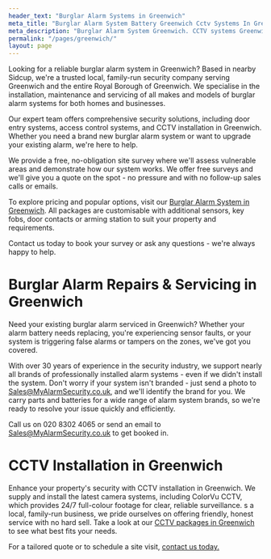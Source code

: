 ```yaml
---
header_text: "Burglar Alarm Systems in Greenwich"
meta_title: "Burglar Alarm System Battery Greenwich Cctv Systems In Greenwich - My Alarm Security"
meta_description: "Burglar Alarm System Greenwich. CCTV systems Greenwich. Home Security, Burglar Alarm Service Alarm Battery Greenwich. Intruder. Contact us  020 8302 4065."
permalink: "/pages/greenwich/"
layout: page
---
```


Looking for a reliable burglar alarm system in Greenwich? Based in nearby Sidcup, we\'re a trusted local, family-run security company serving Greenwich and the entire Royal Borough of Greenwich. We specialise in the installation, maintenance and servicing of all makes and models of burglar alarm systems for both homes and businesses.

Our expert team offers comprehensive security solutions, including door entry systems, access control systems, and CCTV installation in Greenwich. Whether you need a brand new burglar alarm system or want to upgrade your existing alarm, we\'re here to help.

We provide a free, no-obligation site survey where we\'ll assess vulnerable areas and demonstrate how our system works. We offer free surveys and we\'ll give you a quote on the spot - no pressure and with no follow-up sales calls or emails.

To explore pricing and popular options, visit our [Burglar Alarm System in Greenwich](/categories/burglar-alarms/). All packages are customisable with additional sensors, key fobs, door contacts or arming station to suit your property and requirements.

Contact us today to book your survey or ask any questions - we\'re always happy to help.

# Burglar Alarm Repairs & Servicing in Greenwich 

Need your existing burglar alarm serviced in Greenwich? Whether your alarm battery needs replacing, you\'re experiencing sensor faults, or your system is triggering false alarms or tampers on the zones, we\'ve got you covered.

With over 30 years of experience in the security industry, we support nearly all brands of professionally installed alarm systems - even if we didn\'t install the system. Don\'t worry if your system isn\'t branded - just send a photo to <Sales@MyAlarmSecurity.co.uk>, and we\'ll identify the brand for you. We carry parts and batteries for a wide range of alarm system brands, so we\'re ready to resolve your issue quickly and efficiently.

Call us on 020 8302 4065 or send an email to Sales@MyAlarmSecurity.co.uk to get booked in.

# CCTV Installation in Greenwich 

Enhance your property\'s security with CCTV installation in Greenwich. We supply and install the latest camera systems, including ColorVu CCTV, which provides 24/7 full-colour footage for clear, reliable surveillance. s a local, family-run business, we pride ourselves on offering friendly, honest service with no hard sell. Take a look at our [CCTV packages in Greenwich](/categories/cctv/) to see what best fits your needs.

For a tailored quote or to schedule a site visit, [contact us today.](/contact/)